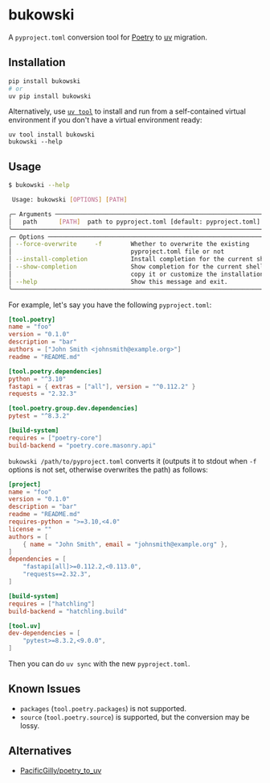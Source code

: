 # bukowski

A `pyproject.toml` conversion tool for [Poetry](https://python-poetry.org/) to [uv](https://docs.astral.sh/uv/) migration.

## Installation

```bash
pip install bukowski
# or
uv pip install bukowski
```

Alternatively, use [`uv tool`](https://docs.astral.sh/uv/guides/tools/#installing-tools) to install and run from a self-contained virtual environment if you don't have a virtual environment ready:

```shell
uv tool install bukowski
bukowski --help
```

## Usage

```bash
$ bukowski --help

 Usage: bukowski [OPTIONS] [PATH]

╭─ Arguments ──────────────────────────────────────────────────────────────────╮
│   path      [PATH]  path to pyproject.toml [default: pyproject.toml]         │
╰──────────────────────────────────────────────────────────────────────────────╯
╭─ Options ────────────────────────────────────────────────────────────────────╮
│ --force-overwrite     -f        Whether to overwrite the existing            │
│                                 pyproject.toml file or not                   │
│ --install-completion            Install completion for the current shell.    │
│ --show-completion               Show completion for the current shell, to    │
│                                 copy it or customize the installation.       │
│ --help                          Show this message and exit.                  │
╰──────────────────────────────────────────────────────────────────────────────╯
```

For example, let's say you have the following `pyproject.toml`:

```toml
[tool.poetry]
name = "foo"
version = "0.1.0"
description = "bar"
authors = ["John Smith <johnsmith@example.org>"]
readme = "README.md"

[tool.poetry.dependencies]
python = "^3.10"
fastapi = { extras = ["all"], version = "^0.112.2" }
requests = "2.32.3"

[tool.poetry.group.dev.dependencies]
pytest = "^8.3.2"

[build-system]
requires = ["poetry-core"]
build-backend = "poetry.core.masonry.api"
```

`bukowski /path/to/pyproject.toml` converts it (outputs it to stdout when `-f` options is not set, otherwise overwrites the path) as follows:

```toml
[project]
name = "foo"
version = "0.1.0"
description = "bar"
readme = "README.md"
requires-python = ">=3.10,<4.0"
license = ""
authors = [
    { name = "John Smith", email = "johnsmith@example.org" },
]
dependencies = [
    "fastapi[all]>=0.112.2,<0.113.0",
    "requests==2.32.3",
]

[build-system]
requires = ["hatchling"]
build-backend = "hatchling.build"

[tool.uv]
dev-dependencies = [
    "pytest>=8.3.2,<9.0.0",
]
```

Then you can do `uv sync` with the new `pyproject.toml`.

## Known Issues

- `packages` (`tool.poetry.packages`) is not supported.
- `source` (`tool.poetry.source`) is supported, but the conversion may be lossy.

## Alternatives

- [PacificGilly/poetry_to_uv](https://github.com/PacificGilly/poetry_to_uv)
